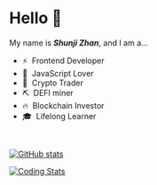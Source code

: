# Hello 👋 
My name is ***Shunji Zhan***, and I am a...
- ⚡  &nbsp;Frontend Developer
- 🥰 &nbsp;JavaScript Lover
- 🌟 &nbsp;Crypto Trader
- ⛏️ &nbsp;DEFI miner
- 🔥 &nbsp;Blockchain Investor
- 🎓 &nbsp;Lifelong Learner

<br>

[![GitHub stats](https://github-readme-stats.vercel.app/api?username=shunjizhan&count_private=true&show_icons=true&theme=vue&border_radius=18&custom_title=Recent%20Github%20Stats)](https://github-readme-stats.vercel.app/api?username=shunjizhan&count_private=true&show_icons=true&theme=vue&border_radius=18&custom_title=Recent%20Github%20Stats)

[![Coding Stats](https://github-readme-stats.vercel.app/api/wakatime?username=polkaji&layout=compact&langs_count=14&theme=buefy&custom_title=Recent%20Coding%20Stats&border_radius=18)](https://github-readme-stats.vercel.app/api/wakatime?username=polkaji&layout=compact&langs_count=14&theme=buefy&custom_title=Recent%20Coding%20Stats&border_radius=18)
